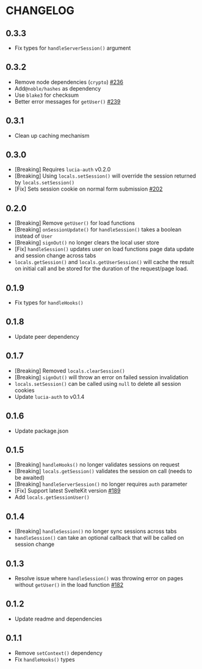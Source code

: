 # CHANGELOG

## 0.3.3

- Fix types for `handleServerSession()` argument

## 0.3.2

- Remove node dependencies (`crypto`) [#236](https://github.com/pilcrowOnPaper/lucia-auth/issues/236)
- Add`@noble/hashes` as dependency
- Use `blake3` for checksum
- Better error messages for `getUser()` [#239](https://github.com/pilcrowOnPaper/lucia-auth/issues/239)

## 0.3.1

- Clean up caching mechanism

## 0.3.0

- [Breaking] Requires `lucia-auth` v0.2.0
- [Breaking] Using `locals.setSession()` will override the session returned by `locals.setSession()`
- [Fix] Sets session cookie on normal form submission [#202](https://github.com/pilcrowOnPaper/lucia-auth/issues/202)

## 0.2.0

- [Breaking] Remove `getUser()` for load functions
- [Breaking] `onSessionUpdate()` for `handleSession()` takes a boolean instead of `User`
- [Breaking] `signOut()` no longer clears the local user store
- [Fix] `handleSession()` updates user on load functions page data update and session change across tabs
- `locals.getSession()` and `locals.getUserSession()` will cache the result on initial call and be stored for the duration of the request/page load.

## 0.1.9

- Fix types for `handleHooks()`

## 0.1.8

- Update peer dependency

## 0.1.7

- [Breaking] Removed `locals.clearSession()`
- [Breaking] `signOut()` will throw an error on failed session invalidation
- `locals.setSession()` can be called using `null` to delete all session cookies
- Update `lucia-auth` to v0.1.4

## 0.1.6

- Update package.json

## 0.1.5

- [Breaking] `handleHooks()` no longer validates sessions on request
- [Breaking] `locals.getSession()` validates the session on call (needs to be awaited)
- [Breaking] `handleServerSession()` no longer requires `auth` parameter
- [Fix] Support latest SvelteKit version [#189](https://github.com/pilcrowOnPaper/lucia-auth/issues/189)
- Add `locals.getSessionUser()`

## 0.1.4

- [Breaking] `handleSession()` no longer sync sessions across tabs
- `handleSession()` can take an optional callback that will be called on session change

## 0.1.3

- Resolve issue where `handleSession()` was throwing error on pages without `getUser()` in the load function [#182](https://github.com/pilcrowOnPaper/lucia-auth/issues/182#issuecomment-1296033717)

## 0.1.2

- Update readme and dependencies

## 0.1.1

- Remove `setContext()` dependency
- Fix `handleHooks()` types
